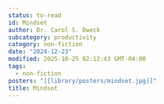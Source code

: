 ```yaml
---
status: to-read
id: Mindset
author: Dr. Carol S. Dweck
subcategory: productivity
category: non-fiction
date: "2024-12-23"
modified: 2025-10-25 02:12:43 GMT-04:00
tags:
  - non-fiction
posters: "[[library/posters/mindset.jpg]]"
title: Mindset
---
```

